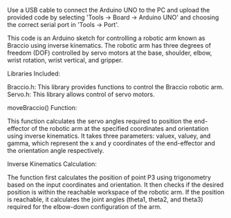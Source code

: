 Use a USB cable to connect the Arduino UNO to the PC and upload the provided code by selecting 'Tools -> Board -> Arduino UNO' and choosing the correct serial port in 'Tools -> Port'.

This code is an Arduino sketch for controlling a robotic arm known as Braccio using inverse kinematics. The robotic arm has three degrees of freedom (DOF) controlled by servo motors at the base, shoulder, elbow, wrist rotation, wrist vertical, and gripper.

Libraries Included:

Braccio.h: This library provides functions to control the Braccio robotic arm.
Servo.h: This library allows control of servo motors.

moveBraccio() Function:

This function calculates the servo angles required to position the end-effector of the robotic arm at the specified coordinates and orientation using inverse kinematics.
It takes three parameters: valuex, valuey, and gamma, which represent the x and y coordinates of the end-effector and the orientation angle respectively.

Inverse Kinematics Calculation:

The function first calculates the position of point P3 using trigonometry based on the input coordinates and orientation.
It then checks if the desired position is within the reachable workspace of the robotic arm.
If the position is reachable, it calculates the joint angles (theta1, theta2, and theta3) required for the elbow-down configuration of the arm.

